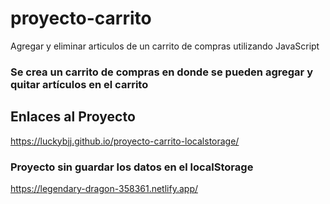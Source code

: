 # proyecto-carrito
Agregar y eliminar articulos de un carrito de compras utilizando JavaScript

### Se crea un carrito de compras en donde se pueden agregar y quitar artículos en el carrito

## Enlaces al Proyecto
https://luckybjj.github.io/proyecto-carrito-localstorage/


### Proyecto sin guardar los datos en el localStorage
https://legendary-dragon-358361.netlify.app/
